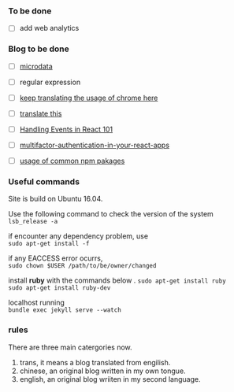 ### To be done
- [ ] add web analytics

### Blog to be done
- [ ] [microdata](http://diveinto.html5doctor.com/extensibility.html)
- [ ] regular expression
- [ ] [keep translating the usage of chrome here](https://developers.google.com/web/updates/2017/04/devtools-release-notes)
- [ ] [translate this](http://2ality.com/2016/10/rest-spread-properties.html#spread-defines-properties-objectassign-sets-them)
- [ ] [Handling Events in React 101](https://appendto.com/2017/01/react-events-101/)
- [ ] [multifactor-authentication-in-your-react-apps](https://scotch.io/tutorials/multifactor-authentication-in-your-react-apps?utm_source=reactnl&utm_medium=medium)
- [ ] [usage of common npm pakages](https://github.com/briefy/notes/issues/9)



### Useful commands
Site is build on Ubuntu 16.04.

Use the following command to check the version of the system  
`lsb_release -a`

if encounter any dependency problem, use  
`sudo apt-get install -f `

if any EACCESS error ocurrs,  
`sudo chown $USER /path/to/be/owner/changed`

install **ruby** with the commands below  .
`sudo apt-get install ruby`  
`sudo apt-get install ruby-dev `

localhost running  
`bundle exec jekyll serve --watch`


### rules
There are three main catergories now.  
1. trans,  it means a blog translated from engilish.
2. chinese, an original blog written in my own tongue.
3. english, an original blog wriiten in my second language.
